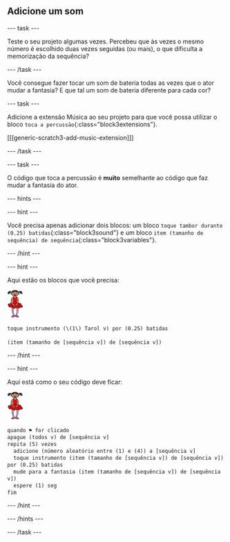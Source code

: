 ## Adicione um som

\--- task \---

Teste o seu projeto algumas vezes. Percebeu que às vezes o mesmo número é escolhido duas vezes seguidas (ou mais), o que dificulta a memorização da sequência?

\--- /task \---

Você consegue fazer tocar um som de bateria todas as vezes que o ator mudar a fantasia? E que tal um som de bateria diferente para cada cor?

\--- task \---

Adicione a extensão Música ao seu projeto para que você possa utilizar o bloco `toca a percussāo`{:class="block3extensions"}.

[[[generic-scratch3-add-music-extension]]]

\--- /task \---

\--- task \---

O código que toca a percussāo é **muito** semelhante ao código que faz mudar a fantasia do ator.

\--- hints \---

\--- hint \---

Você precisa apenas adicionar dois blocos: um bloco `toque tambor durante (0.25) batidas`{:class="block3sound"} e um bloco `item (tamanho de sequência) de sequência`{:class="block3variables"}.

\--- /hint \---

\--- hint \---

Aqui estão os blocos que você precisa:

![bailarina](images/ballerina.png)

```blocks3
toque instrumento (\(1\) Tarol v) por (0.25) batidas

(item (tamanho de [sequência v]) de [sequência v])
```

\--- /hint \---

\--- hint \---

Aqui está como o seu código deve ficar:

![bailarina](images/ballerina.png)

```blocks3
quando ⚑ for clicado
apague (todos v) de [sequência v]
repita (5) vezes 
  adicione (número aleatório entre (1) e (4)) a [sequência v]
  toque instrumento (item (tamanho de [sequência v]) de [sequência v]) por (0.25) batidas
  mude para a fantasia (item (tamanho de [sequência v]) de [sequência v])
  espere (1) seg
fim
```

\--- /hint \---

\--- /hints \---

\--- /task \---